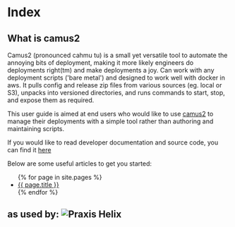 # Index

## What is camus2

Camus2 (pronounced cahmu tu) is a small yet versatile tool to automate the annoying bits of deployment, making it more likely engineers do deployments right(tm) and make deployments a joy.
Can work with any deployment scripts ('bare metal') and designed to work well with docker in aws.
It pulls config and release zip files from various sources (eg. local or S3), unpacks into versioned directories, and runs commands to start, stop, and expose them as required.

This user guide is aimed at end users who would like to use [camus2](https://github.com/helix-collective/hx-deploy-tool/releases) to manage their deployments with a simple tool rather than authoring and maintaining scripts.

If you would like to read developer documentation and source code, you can find it [here](https://github.com/helix-collective/hx-deploy-tool)

Below are some useful articles to get you started:

<p>
<ul>
  {% for page in site.pages %}
    <li>
      <a href="/hx-deploy-tool{{ page.url }}">{{ page.title }}</a>
    </li>
  {% endfor %}
</ul>
</p>


as used by:
![Praxis Helix](https://www.helixta.com.au/assets/images/praxis-helix-logo.png)
---
